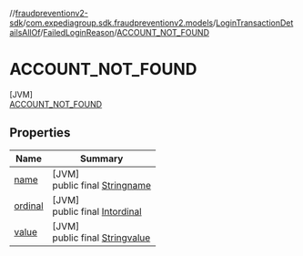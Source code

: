 //[fraudpreventionv2-sdk](../../../../../index.md)/[com.expediagroup.sdk.fraudpreventionv2.models](../../../index.md)/[LoginTransactionDetailsAllOf](../../index.md)/[FailedLoginReason](../index.md)/[ACCOUNT_NOT_FOUND](index.md)

# ACCOUNT_NOT_FOUND

[JVM]\
[ACCOUNT_NOT_FOUND](index.md)

## Properties

| Name | Summary |
|---|---|
| [name](../../../-verification-type/_3_-d-s/index.md#-372974862%2FProperties%2F-173342751) | [JVM]<br>public final [String](https://kotlinlang.org/api/latest/jvm/stdlib/kotlin/-string/index.html)[name](../../../-verification-type/_3_-d-s/index.md#-372974862%2FProperties%2F-173342751) |
| [ordinal](../../../-verification-type/_3_-d-s/index.md#-739389684%2FProperties%2F-173342751) | [JVM]<br>public final [Int](https://kotlinlang.org/api/latest/jvm/stdlib/kotlin/-int/index.html)[ordinal](../../../-verification-type/_3_-d-s/index.md#-739389684%2FProperties%2F-173342751) |
| [value](../-a-c-c-o-u-n-t_-l-o-c-k-e-d/index.md#576607537%2FProperties%2F-173342751) | [JVM]<br>public final [String](https://kotlinlang.org/api/latest/jvm/stdlib/kotlin/-string/index.html)[value](../-a-c-c-o-u-n-t_-l-o-c-k-e-d/index.md#576607537%2FProperties%2F-173342751) |
